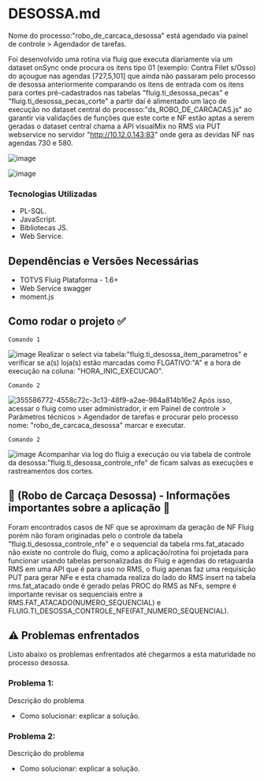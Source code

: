 # DESOSSA.md
Nome do processo:"robo_de_carcaca_desossa" está agendado via painel de controle > Agendador de tarefas.

Foi desenvolvido uma rotina via fluig que executa diariamente via um dataset onSync onde procura os itens tipo 01 (exemplo: Contra Filet s/Osso) do açougue nas agendas [727,5,101] que ainda não passaram pelo processo de desossa anteriormente comparando os itens de entrada com os itens para cortes pré-cadastrados nas tabelas "fluig.ti_desossa_pecas" e "fluig.ti_desossa_pecas_corte" a partir daí é alimentado um laço de execução no dataset central do processo:"ds_ROBO_DE_CARCACAS.js" ao garantir via validações de funções que este corte e NF estão aptas a serem geradas o dataset central chama a API visualMix no RMS via PUT webservice no servidor "http://10.12.0.143:83" onde gera as devidas NF nas agendas 730 e 580.

![image](https://github.com/user-attachments/assets/4558c72c-3c13-48f9-a2ae-984a814b16e2)

![image](https://github.com/user-attachments/assets/77492f40-13a0-4926-a89a-5c92d7e559e0)

### Tecnologias Utilizadas

* PL-SQL.
* JavaScript.
* Bibliotecas JS.
* Web Service.

## Dependências e Versões Necessárias

* TOTVS Fluig Plataforma - 1.6+
* Web Service swagger
* moment.js

## Como rodar o projeto ✅
```
Comando 1
```
![image](https://github.com/user-attachments/assets/3e6c3a9a-c27a-41ee-9753-395d8a800028)
Realizar o select via tabela:"fluig.ti_desossa_item_parametros" e verificar se a(s) loja(s) estão marcadas como FLGATIVO:"A" e a hora de execução na coluna: "HORA_INIC_EXECUCAO". 

```
Comando 2
```
![355586772-4558c72c-3c13-48f9-a2ae-984a814b16e2](https://github.com/user-attachments/assets/d4b0d5ef-875d-4be4-bc1a-b7180ea9e80e)
Após isso, acessar o fluig como user administrador, ir em Painel de controle > Parâmetros técnicos > Agendador de tarefas e procurar pelo processo nome: "robo_de_carcaca_desossa" marcar e executar.

```
Comando 2
```
![image](https://github.com/user-attachments/assets/0b8a43fb-25c9-4bfb-8a22-dc8da871412e)
Acompanhar via log do fluig a execução ou via tabela de controle da desossa:"fluig.ti_desossa_controle_nfe" de ficam salvas as execuções e rastreamentos dos cortes.

## 📌 (Robo de Carcaça Desossa) - Informações importantes sobre a aplicação 📌

Foram encontrados casos de NF que se aproximam da geração de NF Fluig porém não foram originadas pelo o controle da tabela "fluig.ti_desossa_controle_nfe" e o sequencial da tabela rms.fat_atacado não existe no controle do fluig, como a aplicação/rotina foi projetada para funcionar usando tabelas personalizadas do Fluig e agendas do retaguarda RMS em uma API que é para uso no RMS, o fluig apenas faz uma requisição PUT para gerar NFe e esta chamada realiza do lado do RMS insert na tabela rms.fat_atacado onde é gerado pelas PROC do RMS as NFs, sempre é importante revisar os sequenciais entre a RMS.FAT_ATACADO(NUMERO_SEQUENCIAL) e FLUIG.TI_DESOSSA_CONTROLE_NFE(FAT_NUMERO_SEQUENCIAL).

## ⚠️ Problemas enfrentados

Listo abaixo os problemas enfrentados até chegarmos a esta maturidade no processo desossa.

### Problema 1:
Descrição do problema
* Como solucionar: explicar a solução.

### Problema 2:
Descrição do problema
* Como solucionar: explicar a solução.

